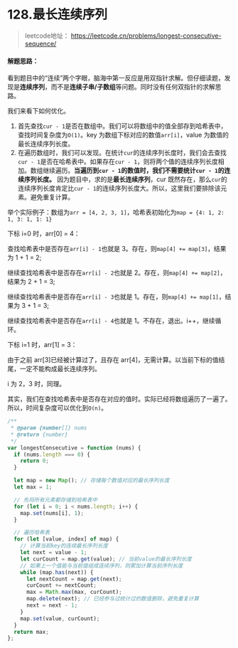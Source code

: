 # 128.最长连续序列

> leetcode地址： https://leetcode.cn/problems/longest-consecutive-sequence/

#### **解题思路：**

看到题目中的“连续”两个字眼，脑海中第一反应是用双指针求解。但仔细读题，发现是**连续序列**，而不是**连续子串/子数组**等问题。同时没有任何双指针的求解思路。

我们来看下如何优化。

1. 首先查找`cur - 1`是否在数组中。我们可以将数组中的值全部存到哈希表中，查找时间复杂度为`O(1)`。key 为数组下标对应的数值`arr[i]`，value 为数值的最长连续序列长度。
2. 在遍历数组时，我们可以发现。在统计`cur`的连续序列长度时，我们会去查找`cur - 1`是否在哈希表中。如果存在`cur - 1`，则将两个值的连续序列长度相加。数组继续遍历。**当遍历到`cur - 1`的数值时，我们不需要统计`cur - 1`的连续序列长度。** 因为题目中，求的是**最长连续序列**，cur 既然存在，那么`cur`的连续序列长度肯定比`cur - 1`的连续序列长度大。所以，这里我们要排除该元素。避免重复计算。

举个实际例子：数组为`arr = [4, 2, 3, 1]`，哈希表初始化为`map = {4: 1, 2: 1, 3: 1, 1: 1}`

下标 i=0 时，arr[0] = 4：

查找哈希表中是否存在`arr[i] - 1`也就是 3。存在，则`map[4] += map[3]`，结果为 1 + 1 = 2;

继续查找哈希表中是否存在`arr[i] - 2`也就是 2。存在，则`map[4] += map[2]`，结果为 2 + 1 = 3;

继续查找哈希表中是否存在`arr[i] - 3`也就是 1。存在，则`map[4] += map[1]`，结果为 3 + 1 = 3;

继续查找哈希表中是否存在`arr[i] - 4`也就是 1。不存在，退出。i++，继续循环。

下标 i=1 时，arr[1] = 3：

由于之前 arr[3]已经被计算过了，且存在 arr[4]，无需计算。以当前下标的值结尾，一定不能构成最长连续序列。

i 为 2，3 时，同理。

其实，我们在查找哈希表中是否存在对应的值时。实际已经将数组遍历了一遍了。所以，时间复杂度可以优化到`O(n)`。

```js
/**
 * @param {number[]} nums
 * @return {number}
 */
var longestConsecutive = function (nums) {
  if (nums.length === 0) {
    return 0;
  }

  let map = new Map(); // 存储每个数值对应的最长序列长度
  let max = 1;

  // 先将所有元素都存储到哈希表中
  for (let i = 0; i < nums.length; i++) {
    map.set(nums[i], 1);
  }

  // 遍历哈希表
  for (let [value, index] of map) {
    // 计算当前key的连续最长序列长度
    let next = value - 1;
    let curCount = map.get(value); // 当前value的最长序列长度
    // 如果上一个值能与当前值组成连续序列，则累加计算当前序列长度
    while (map.has(next)) {
      let nextCount = map.get(next);
      curCount += nextCount;
      max = Math.max(max, curCount);
      map.delete(next); // 已经参与过统计过的数值删除，避免重复计算
      next = next - 1;
    }
    map.set(value, curCount);
  }
  return max;
};
```

